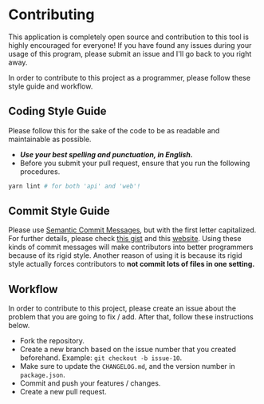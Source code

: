 # Contributing

This application is completely open source and contribution to this tool is highly encouraged for everyone! If you have found any issues during your usage of this program, please submit an issue and I'll go back to you right away.

In order to contribute to this project as a programmer, please follow these style guide and workflow.

## Coding Style Guide

Please follow this for the sake of the code to be as readable and maintainable as possible.

- **_Use your best spelling and punctuation, in English._**
- Before you submit your pull request, ensure that you run the following procedures.

```bash
yarn lint # for both 'api' and 'web'!
```

## Commit Style Guide

Please use [Semantic Commit Messages](https://seesparkbox.com/foundry/semantic_commit_messages), but with the first letter capitalized. For further details, please check [this gist](https://gist.github.com/joshbuchea/6f47e86d2510bce28f8e7f42ae84c716) and this [website](https://www.conventionalcommits.org/en/v1.0.0/). Using these kinds of commit messages will make contributors into better programmers because of its rigid style. Another reason of using it is because its rigid style actually forces contributors to **not commit lots of files in one setting.**

## Workflow

In order to contribute to this project, please create an issue about the problem that you are going to fix / add. After that, follow these instructions below.

- Fork the repository.
- Create a new branch based on the issue number that you created beforehand. Example: `git checkout -b issue-10`.
- Make sure to update the `CHANGELOG.md`, and the version number in `package.json`.
- Commit and push your features / changes.
- Create a new pull request.
